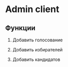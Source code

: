 # Admin client 

## Функции 

1. Добавить голосование 

2. Добавить избирателей 

3. Добавить кандидатов 

